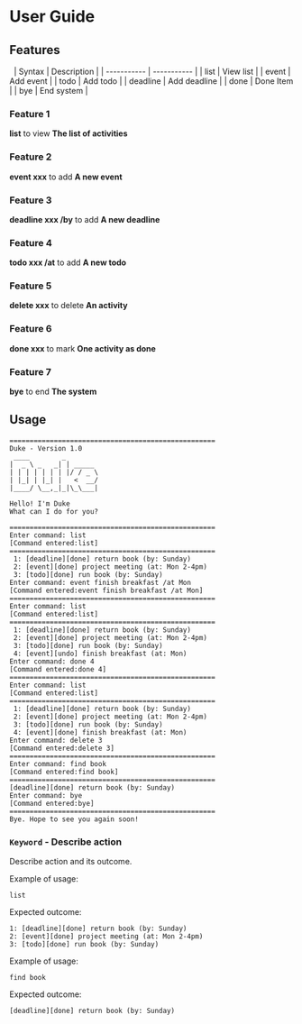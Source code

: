 # User Guide

## Features 

&nbsp;
| Syntax      | Description |
| ----------- | ----------- |
| list      | View list       |
| event   | Add event        |
| todo      | Add todo       |
| deadline   | Add deadline  |
| done      | Done Item      |
| bye   | End system        |
&nbsp;

### Feature 1 
**list** to view **The list of activities**
### Feature 2
**event xxx** to add **A new event**
### Feature 3
**deadline xxx /by** to add **A new deadline**
### Feature 4
**todo xxx /at** to add **A new todo**
### Feature 5
**delete xxx** to delete **An activity**
### Feature 6
**done xxx** to mark **One activity as done**
### Feature 7
**bye** to end **The system**

## Usage

```
===================================================
Duke - Version 1.0
 ____        _        
|  _ \ _   _| | _____ 
| | | | | | | |/ / _ \
| |_| | |_| |   <  __/
|____/ \__,_|_|\_\___|

Hello! I'm Duke
What can I do for you?

===================================================
Enter command: list
[Command entered:list]
===================================================
 1: [deadline][done] return book (by: Sunday)
 2: [event][done] project meeting (at: Mon 2-4pm)
 3: [todo][done] run book (by: Sunday)
Enter command: event finish breakfast /at Mon
[Command entered:event finish breakfast /at Mon]
===================================================
Enter command: list
[Command entered:list]
===================================================
 1: [deadline][done] return book (by: Sunday)
 2: [event][done] project meeting (at: Mon 2-4pm)
 3: [todo][done] run book (by: Sunday)
 4: [event][undo] finish breakfast (at: Mon)
Enter command: done 4
[Command entered:done 4]
===================================================
Enter command: list
[Command entered:list]
===================================================
 1: [deadline][done] return book (by: Sunday)
 2: [event][done] project meeting (at: Mon 2-4pm)
 3: [todo][done] run book (by: Sunday)
 4: [event][done] finish breakfast (at: Mon)
Enter command: delete 3
[Command entered:delete 3]
===================================================
Enter command: find book
[Command entered:find book]
===================================================
[deadline][done] return book (by: Sunday)
Enter command: bye
[Command entered:bye]
===================================================
Bye. Hope to see you again soon!
```

### `Keyword` - Describe action

Describe action and its outcome.

Example of usage: 

```
list
```

Expected outcome:

```
1: [deadline][done] return book (by: Sunday)
2: [event][done] project meeting (at: Mon 2-4pm)
3: [todo][done] run book (by: Sunday)
```

Example of usage:

```
find book
```

Expected outcome:

```
[deadline][done] return book (by: Sunday)
```